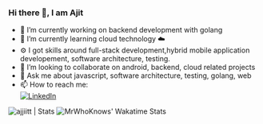 ### Hi there 👋, I am Ajit
- 🔭 I’m currently working on backend development with golang
- 🌱 I’m currently learning cloud technology ☁️
- ⚙️ I got skills around full-stack development,hybrid mobile application developement, software architecture, testing.
- 👯 I’m looking to collaborate on android, backend, cloud related projects
- 💬 Ask me about javascript, software architecture, testing, golang, web
- 📫 How to reach me:<br/>
 [![LinkedIn](https://img.shields.io/badge/Ajit_Dakre-grey?style=for-the-badge&logo=linkedin)](https://www.linkedin.com/in/ajjiitt/)
<!--  [![LinkedIn](https://img.shields.io/badge/AdityasutarOO7-grey?style=for-the-badge&logo=twitter)](https://twitter.com/AdityasutarOO7) -->

<img src="https://github-readme-stats.vercel.app/api?username=ajjiitt&count_private=true&show_icons=true&include_all_commits=true&theme=nord" alt="ajjiitt | Stats" />
<img src="https://github-readme-stats.vercel.app/api/wakatime?username=ajjiitt&layout=compact&theme=nord" alt="MrWhoKnows' Wakatime Stats" />
